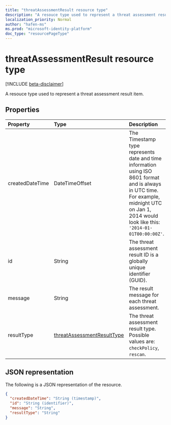 ```yaml
---
title: "threatAssessmentResult resource type"
description: "A resouce type used to represent a threat assessment result item."
localization_priority: Normal
author: "hafen-ms"
ms.prod: "microsoft-identity-platform"
doc_type: "resourcePageType"
---
```


# threatAssessmentResult resource type

[!INCLUDE [beta-disclaimer](../../includes/beta-disclaimer.md)]

A resouce type used to represent a threat assessment result item.

## Properties

| Property     | Type        | Description |
|:-------------|:------------|:------------|
|createdDateTime|DateTimeOffset|The Timestamp type represents date and time information using ISO 8601 format and is always in UTC time. For example, midnight UTC on Jan 1, 2014 would look like this: `'2014-01-01T00:00:00Z'`.|
|id|String|The threat assessment result ID is a globally unique identifier (GUID).|
|message|String|The result message for each threat assessment.|
|resultType|[threatAssessmentResultType](enums.md#threatAssessmentResultType-values)|The threat assessment result type. Possible values are: `checkPolicy`, `rescan`.|

## JSON representation

The following is a JSON representation of the resource.

<!-- {
  "blockType": "resource",
  "optionalProperties": [

  ],
  "@odata.type": "microsoft.graph.threatAssessmentResult",
  "baseType": "",
  "keyProperty": "id"
}-->

```json
{
  "createdDateTime": "String (timestamp)",
  "id": "String (identifier)",
  "message": "String",
  "resultType": "String"
}
```

<!-- uuid: 16cd6b66-4b1a-43a1-adaf-3a886856ed98
2019-02-04 14:57:30 UTC -->
<!-- {
  "type": "#page.annotation",
  "description": "threatAssessmentResult resource",
  "keywords": "",
  "section": "documentation",
  "tocPath": ""
}-->